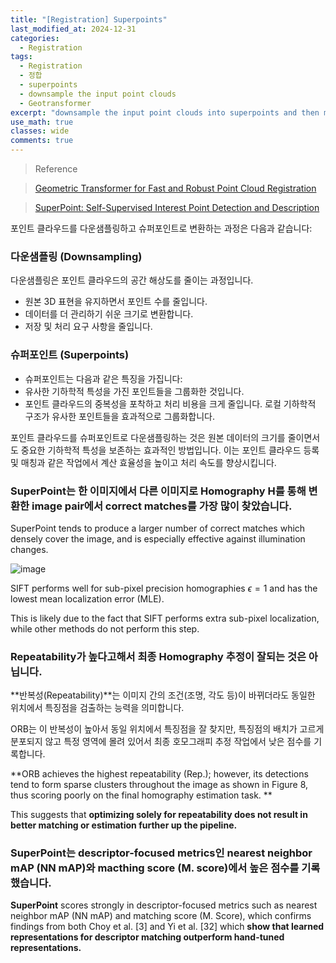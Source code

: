 ```yaml
---
title: "[Registration] Superpoints"
last_modified_at: 2024-12-31
categories:
  - Registration
tags:
  - Registration
  - 정합
  - superpoints
  - downsample the input point clouds
  - Geotransformer
excerpt: "downsample the input point clouds into superpoints and then match them through examining whether their local neighborhood (patch) overlaps."
use_math: true
classes: wide
comments: true
---
```


> Reference

> [Geometric Transformer for Fast and Robust Point Cloud Registration](https://openaccess.thecvf.com/content/CVPR2022/papers/Qin_Geometric_Transformer_for_Fast_and_Robust_Point_Cloud_Registration_CVPR_2022_paper.pdf)

> [SuperPoint: Self-Supervised Interest Point Detection and Description](https://openaccess.thecvf.com/content_cvpr_2018_workshops/papers/w9/DeTone_SuperPoint_Self-Supervised_Interest_CVPR_2018_paper.pdf)

포인트 클라우드를 다운샘플링하고 슈퍼포인트로 변환하는 과정은 다음과 같습니다:

### 다운샘플링 (Downsampling)
다운샘플링은 포인트 클라우드의 공간 해상도를 줄이는 과정입니다.
- 원본 3D 표현을 유지하면서 포인트 수를 줄입니다.
- 데이터를 더 관리하기 쉬운 크기로 변환합니다.
- 저장 및 처리 요구 사항을 줄입니다.


### 슈퍼포인트 (Superpoints)
- 슈퍼포인트는 다음과 같은 특징을 가집니다:
- 유사한 기하학적 특성을 가진 포인트들을 그룹화한 것입니다.
- 포인트 클라우드의 중복성을 포착하고 처리 비용을 크게 줄입니다.
로컬 기하학적 구조가 유사한 포인트들을 효과적으로 그룹화합니다.

포인트 클라우드를 슈퍼포인트로 다운샘플링하는 것은 원본 데이터의 크기를 줄이면서도 중요한 기하학적 특성을 보존하는 효과적인 방법입니다. 이는 포인트 클라우드 등록 및 매칭과 같은 작업에서 계산 효율성을 높이고 처리 속도를 향상시킵니다.

### SuperPoint는 한 이미지에서 다른 이미지로 Homography H를 통해 변환한 image pair에서 correct matches를 가장 많이 찾았습니다.

SuperPoint tends to produce a larger number of correct matches which densely cover the image, and is especially effective against illumination changes.

![image](https://github.com/user-attachments/assets/db590a3f-2eb4-4edd-b68a-900784bdf577)

SIFT performs well for sub-pixel precision homographies $\epsilon = 1$ and has the lowest mean localization error (MLE). 

This is likely due to the fact that SIFT performs extra sub-pixel localization, while other methods do not perform this step.

### Repeatability가 높다고해서 최종 Homography 추정이 잘되는 것은 아닙니다.

**반복성(Repeatability)**는 이미지 간의 조건(조명, 각도 등)이 바뀌더라도 동일한 위치에서 특징점을 검출하는 능력을 의미합니다.

ORB는 이 반복성이 높아서 동일 위치에서 특징점을 잘 찾지만, 특징점의 배치가 고르게 분포되지 않고 특정 영역에 몰려 있어서 최종 호모그래피 추정 작업에서 낮은 점수를 기록합니다.

**ORB achieves the highest repeatability (Rep.); however, its detections tend to form sparse clusters throughout the image as shown in Figure 8, thus scoring poorly on the final homography estimation task. **

This suggests that **optimizing solely for repeatability does not result in better matching or estimation further up the pipeline.**

### SuperPoint는 descriptor-focused metrics인 nearest neighbor mAP (NN mAP)와 macthing score (M. score)에서 높은 점수를 기록했습니다.

**SuperPoint** scores strongly in descriptor-focused metrics such as nearest neighbor mAP (NN mAP) and matching score (M. Score), which confirms findings from both Choy et al. [3] and Yi et al. [32] which **show that learned representations for descriptor matching outperform hand-tuned representations.**
